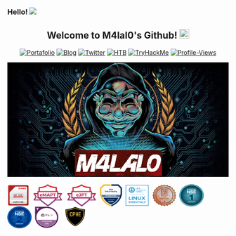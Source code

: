 ### Hello! <img src="https://media.giphy.com/media/mA28dHGEU8Us36wEYJ/giphy.gif" height="32"/>

<h2 align="center">
  Welcome to M4lal0's Github!
 <img src="https://media.giphy.com/media/27UtynCENEhLgiAmik/giphy.gif" width="22" height="22">
</h2>

<p align="center">
<a href="https://m4lal0.github.io"><img title="Portafolio" src="https://img.shields.io/badge/-Portfolio-red?style=for-the-badge&logo=hackster&logoColor=white&link=https://m4lal0.github.io"></a>
<a href="https://m4lal0.github.io/Blog"><img title="Blog" src="https://img.shields.io/badge/-Blog-orange?style=for-the-badge&logo=blogger&logoColor=white&link=https://m4lal0.github.io/Blog"></a>
<a href="https://twitter.com/m4lal0"><img title="Twitter" src="https://img.shields.io/badge/-Twitter-blue?style=for-the-badge&logo=twitter&logoColor=white&link=https://twitter.com/m4lal0"></a>
<a href="https://hackthebox.eu/profile/337020"><img title="HTB" src="https://img.shields.io/badge/-HackTheBox-black?style=for-the-badge&logo=hack-the-box&logoColor=lightgreen&link=https://hackthebox.eu/profile/337020"></a>
<a href="https://tryhackme.com/p/M4lal0"><img title="TryHackMe" src="https://img.shields.io/badge/-TryHackMe-gray?style=for-the-badge&logo=tryhackme&logoColor=white&link=https://tryhackme.com/p/M4lal0"></a>
<a href="https://komarev.com/ghpvc/?username=m4lal0"><img title="Profile-Views" src="https://komarev.com/ghpvc/?username=m4lal0&color=yellowgreen&style=for-the-badge"></a>
</p>

![m4lal0](https://github.com/m4lal0/m4lal0/raw/master/images/m4lal0.jpg)
<p align="center">
<img src="./images/CEHPRACTICAL.png"
	alt="CEH"
	width="50"
	height="50"
	style="float: left; margin-right: 7px;" />
<img src="./images/eMAPT.png"
	alt="eMAPT"
	width="70"
	height="50"
	style="float: left; margin-right: 7px;" />
<img src="./images/eJPT.png"
	alt="eJPT"
	width="70"
	height="50"
	style="float: left; margin-right: 7px;" />
<img src="./images/EthicalHackingFoundation.png"
	alt="EthicalHackingFoundation"
	width="50"
	height="50"
	style="float: left; margin-right: 7px;" />
<img src="./images/LPI-Essentials.png"
	alt="LPI-Essentials"
	width="55"
	height="50"
	style="float: left; margin-right: 7px;" />
<img src="./images/PCEP.png"
	alt="PCEP"
	width="55"
	height="50"
	style="float: left; margin-right: 7px;" />
<img src="./images/NSE1.png"
	alt="NSE1"
	width="55"
	height="50"
	style="float: left; margin-right: 7px;" />
<img src="./images/NS2.png"
	alt="NSE2"
	width="55"
	height="50"
	style="float: left; margin-right: 7px;" />
<img src="./images/ITILv4.png"
	alt="ITILv4"
	width="55"
	height="50"
	style="float: left; margin-right: 7px;" />
<img src="./images/CPHE.png"
	alt="CPHE"
	width=60"
	height="50"
	style="float: left; margin-right: 7px;" />
</p>